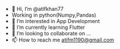 - 👋 Hi, I’m @atifkhan77
-   Working in python(Numpy,Pandas)
- 👀 I’m interested in App Development
- 🌱 I’m currently learning Flutter
- 💞️ I’m looking to collaborate on ...
- 📫 How to reach me atifm1190@gmail.com

<!---
atifkhan77/atifkhan77 is a ✨ special ✨ repository because its `README.md` (this file) appears on your GitHub profile.
You can click the Preview link to take a look at your changes.
--->

